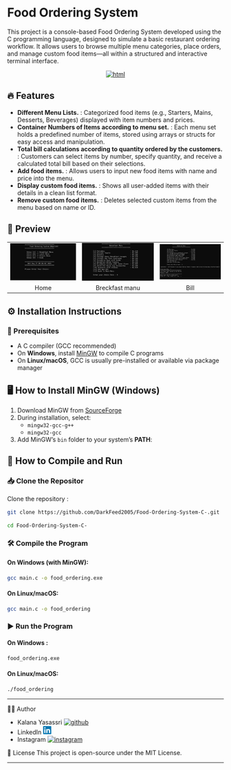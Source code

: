 
# Food Ordering System 

This project is a console-based Food Ordering System developed using the C programming language, designed to simulate a basic restaurant ordering workflow. It allows users to browse multiple menu categories, place orders, and manage custom food items—all within a structured and interactive terminal interface.


<p align="center">
<a href="https://www.w3schools.com/html/" target="_blank" rel="noreferrer"> <img src="https://skillicons.dev/icons?i=c" alt="html" width="70" height="70"/> </a> 



## 🔥 Features

- **Different Menu Lists.** : Categorized food items (e.g., Starters, Mains, Desserts, Beverages) displayed with item numbers and prices.
- **Container Numbers of Items according to menu set.** : Each menu set holds a predefined number of items, stored using arrays or structs for easy access and manipulation.
- **Total bill calculations according to quantity ordered by the customers.** : Customers can select items by number, specify quantity, and receive a calculated total bill based on their selections.
- **Add food items.** : Allows users to input new food items with name and price into the menu.
- **Display custom food items.** : Shows all user-added items with their details in a clean list format.
- **Remove custom food items.** : Deletes selected custom items from the menu based on name or ID.


## 📸 Preview

<table>
  <tr>
    <td><img src="assets/Home.png" width="300"/></td>
    <td><img src="assets/Breckfast manu.png" width="300"/></td>
    <td><img src="assets/Bill.png" width="300"/></td>
  </tr>
  <tr>
    <td align="center">Home</td>
    <td align="center">Breckfast manu</td>
    <td align="center">Bill</td>
  </tr>
</table>

## ⚙️ Installation Instructions

### 🔧 Prerequisites

- A C compiler (GCC recommended)
- On **Windows**, install [MinGW](https://sourceforge.net/projects/mingw/) to compile C programs
- On **Linux/macOS**, GCC is usually pre-installed or available via package manager

## 🖥️ How to Install MinGW (Windows)

1. Download MinGW from [SourceForge](https://sourceforge.net/projects/mingw/)
2. During installation, select:
   - `mingw32-gcc-g++`
   - `mingw32-gcc`
3. Add MinGW’s `bin` folder to your system’s **PATH**:



## 🚀 How to Compile and Run

### 📥 Clone the Repositor

Clone the repository :

```sh
git clone https://github.com/DarkFeed2005/Food-Ordering-System-C-.git
```
```bash
cd Food-Ordering-System-C-
```
### 🛠️ Compile the Program

#### On Windows (with MinGW):
```bash
gcc main.c -o food_ordering.exe
```

#### On Linux/macOS:
```bash
gcc main.c -o food_ordering
```

### ▶️ Run the Program

#### On Windows :
```bash
food_ordering.exe
```

#### On Linux/macOS:
```bash
./food_ordering
```

---

👨‍💻 Author
 
- Kalana Yasassri  <a href="https://github.com/DarkFeed2005" target="_blank" rel="noreferrer"> <img src="https://skillicons.dev/icons?i=github" alt="github" width="20" height="20"/> </a>
- LinkedIn <a href="https://www.linkedin.com/in/kalana-yasassri-684591251/" target="_blank" rel="noreferrer"> <img src="https://raw.githubusercontent.com/devicons/devicon/master/icons/linkedin/linkedin-original.svg" alt="linkedin" width="20" height="20"/> </a>
- Instagram <a href="https://www.instagram.com/kalana_yasassri/" target="_blank" rel="noreferrer"> <img src="https://skillicons.dev/icons?i=instagram" alt="instagram" width="20" height="20"/> </a> 
  
🎨 License
This project is open-source under the MIT License.

---
